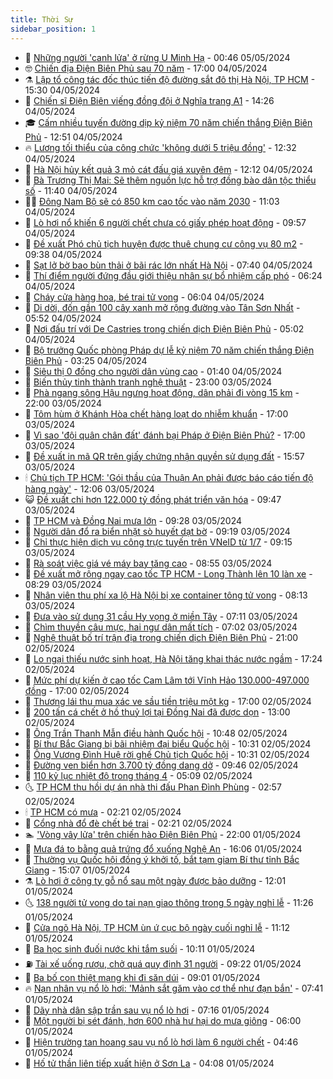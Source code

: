 ```yaml
---
title: Thời Sự
sidebar_position: 1
---
```


<!-- vnexpress-thoi-su:START -->
- 🦒 [Những người &#39;canh lửa&#39; ở rừng U Minh Hạ](https://vnexpress.net/nguoi-giu-rung-u-minh-ha-4733499.html) - 00:46 05/05/2024
- 🤓 [Chiến địa Điện Biên Phủ sau 70 năm](https://vnexpress.net/chien-dia-dien-bien-phu-sau-70-nam-4736615.html) - 17:00 04/05/2024
- ⚗️ [Lập tổ công tác đốc thúc tiến độ đường sắt đô thị Hà Nội, TP HCM](https://vnexpress.net/lap-to-cong-tac-doc-thuc-tien-do-duong-sat-do-thi-ha-noi-tp-hcm-4742102.html) - 15:30 04/05/2024
- 🌊 [Chiến sĩ Điện Biên viếng đồng đội ở Nghĩa trang A1](https://vnexpress.net/chien-si-dien-bien-vieng-dong-doi-o-nghia-trang-a1-4742082.html) - 14:26 04/05/2024
- 🎓 [Cấm nhiều tuyến đường dịp kỷ niệm 70 năm chiến thắng Điện Biên Phủ](https://vnexpress.net/cam-nhieu-tuyen-duong-dip-ky-niem-70-nam-chien-thang-dien-bien-phu-4742084.html) - 12:51 04/05/2024
- 🔥 [Lương tối thiểu của công chức &#39;không dưới 5 triệu đồng&#39;](https://vnexpress.net/luong-toi-thieu-cua-cong-chuc-khong-duoi-5-trieu-dong-4742047.html) - 12:32 04/05/2024
- 🦏 [Hà Nội hủy kết quả 3 mỏ cát đấu giá xuyên đêm](https://vnexpress.net/ha-noi-huy-ket-qua-3-mo-cat-dau-gia-xuyen-dem-4742071.html) - 12:12 04/05/2024
- 👺 [Bà Trương Thị Mai: Sẽ thêm nguồn lực hỗ trợ đồng bào dân tộc thiểu số](https://vnexpress.net/ba-truong-thi-mai-se-them-nguon-luc-ho-tro-dong-bao-dan-toc-thieu-so-4742074.html) - 11:40 04/05/2024
- 🧑‍🏫 [Đông Nam Bộ sẽ có 850 km cao tốc vào năm 2030](https://vnexpress.net/dong-nam-bo-se-co-850-km-cao-toc-vao-nam-2030-4742067.html) - 11:03 04/05/2024
- 🚦 [Lò hơi nổ khiến 6 người chết chưa có giấy phép hoạt động](https://vnexpress.net/lo-hoi-no-khien-6-nguoi-chet-chua-co-giay-phep-hoat-dong-4742038.html) - 09:57 04/05/2024
- 🎉 [Đề xuất Phó chủ tịch huyện được thuê chung cư công vụ 80 m2](https://vnexpress.net/de-xuat-pho-chu-tich-huyen-duoc-thue-chung-cu-cong-vu-80-m2-4741772.html) - 09:38 04/05/2024
- 🦒 [Sạt lở bờ bao bùn thải ở bãi rác lớn nhất Hà Nội](https://vnexpress.net/sat-lo-bo-bao-bun-thai-o-bai-rac-lon-nhat-ha-noi-4741992.html) - 07:40 04/05/2024
- 🤗 [Thí điểm người đứng đầu giới thiệu nhân sự bổ nhiệm cấp phó](https://vnexpress.net/thi-diem-nguoi-dung-dau-gioi-thieu-nhan-su-bo-nhiem-cap-pho-4741976.html) - 06:24 04/05/2024
- 💼 [Cháy cửa hàng hoa, bé trai tử vong](https://vnexpress.net/chay-cua-hang-hoa-be-trai-tu-vong-4741948.html) - 06:04 04/05/2024
- 🤩 [Di dời, đốn gần 100 cây xanh mở rộng đường vào Tân Sơn Nhất](https://vnexpress.net/di-doi-don-gan-100-cay-xanh-mo-rong-duong-vao-tan-son-nhat-4741979.html) - 05:52 04/05/2024
- 🤡 [Nơi đấu trí với De Castries trong chiến dịch Điện Biên Phủ](https://vnexpress.net/noi-dau-tri-voi-de-castries-trong-chien-dich-dien-bien-phu-4736329.html) - 05:02 04/05/2024
- 💯 [Bộ trưởng Quốc phòng Pháp dự lễ kỷ niệm 70 năm chiến thắng Điện Biên Phủ](https://vnexpress.net/bo-truong-quoc-phong-phap-du-le-ky-niem-70-nam-chien-thang-dien-bien-phu-4741889.html) - 03:25 04/05/2024
- 👺 [Siêu thị 0 đồng cho người dân vùng cao](https://vnexpress.net/sieu-thi-0-dong-cho-nguoi-dan-vung-cao-4741782.html) - 01:40 04/05/2024
- 🌮 [Biến thủy tinh thành tranh nghệ thuật](https://vnexpress.net/bien-thuy-tinh-thanh-tranh-nghe-thuat-4741741.html) - 23:00 03/05/2024
- 🥸 [Phà ngang sông Hậu ngưng hoạt động, dân phải đi vòng 15 km](https://vnexpress.net/pha-ngang-song-hau-ngung-hoat-dong-dan-phai-di-vong-15-km-4741634.html) - 22:00 03/05/2024
- 🐻 [Tôm hùm ở Khánh Hòa chết hàng loạt do nhiễm khuẩn](https://vnexpress.net/tom-hum-o-khanh-hoa-chet-hang-loat-do-nhiem-khuan-4741760.html) - 17:00 03/05/2024
- 👀 [Vì sao &#39;đội quân chân đất&#39; đánh bại Pháp ở Điện Biên Phủ?](https://vnexpress.net/vi-sao-doi-quan-chan-dat-danh-bai-phap-o-dien-bien-phu-4730385.html) - 17:00 03/05/2024
- 🤔 [Đề xuất in mã QR trên giấy chứng nhận quyền sử dụng đất](https://vnexpress.net/de-xuat-in-ma-qr-tren-giay-chung-nhan-quyen-su-dung-dat-4741781.html) - 15:57 03/05/2024
- 🕯 [Chủ tịch TP HCM: &#39;Gói thầu của Thuận An phải được báo cáo tiến độ hàng ngày&#39;](https://vnexpress.net/chu-tich-tp-hcm-goi-thau-cua-thuan-an-phai-duoc-bao-cao-tien-do-hang-ngay-4741747.html) - 12:06 03/05/2024
- 😺 [Đề xuất chi hơn 122.000 tỷ đồng phát triển văn hóa](https://vnexpress.net/de-xuat-chi-hon-122-000-ty-dong-phat-trien-van-hoa-4741569.html) - 09:47 03/05/2024
- 🦆 [TP HCM và Đồng Nai mưa lớn](https://vnexpress.net/tp-hcm-va-dong-nai-mua-lon-4741694.html) - 09:28 03/05/2024
- 🧰 [Người dân đổ ra biển nhặt sò huyết dạt bờ](https://vnexpress.net/nguoi-dan-do-ra-bien-nhat-so-huyet-dat-bo-4741664.html) - 09:19 03/05/2024
- 🦍 [Chỉ thực hiện dịch vụ công trực tuyến trên VNeID từ 1/7](https://vnexpress.net/chi-thuc-hien-dich-vu-cong-truc-tuyen-tren-vneid-tu-1-7-4741599.html) - 09:15 03/05/2024
- 🧰 [Rà soát việc giá vé máy bay tăng cao](https://vnexpress.net/ra-soat-viec-gia-ve-may-bay-tang-cao-4741627.html) - 08:55 03/05/2024
- 💃 [Đề xuất mở rộng ngay cao tốc TP HCM - Long Thành lên 10 làn xe](https://vnexpress.net/de-xuat-mo-rong-ngay-cao-toc-tp-hcm-long-thanh-len-10-lan-xe-4741577.html) - 08:29 03/05/2024
- 🧰 [Nhân viên thu phí xa lộ Hà Nội bị xe container tông tử vong](https://vnexpress.net/nhan-vien-thu-phi-xa-lo-ha-noi-bi-xe-container-tong-tu-vong-4741626.html) - 08:13 03/05/2024
- 🚀 [Đưa vào sử dụng 31 cầu Hy vọng ở miền Tây](https://vnexpress.net/dua-vao-su-dung-31-cau-hy-vong-o-mien-tay-4741572.html) - 07:11 03/05/2024
- 🎊 [Chìm thuyền câu mực, hai ngư dân mất tích](https://vnexpress.net/chim-thuyen-cau-muc-hai-ngu-dan-mat-tich-4741551.html) - 07:02 03/05/2024
- 🤭 [Nghệ thuật bố trí trận địa trong chiến dịch Điện Biên Phủ](https://vnexpress.net/nghe-thuat-bo-tri-tran-dia-trong-chien-dich-dien-bien-phu-4737778.html) - 21:00 02/05/2024
- 🤗 [Lo ngại thiếu nước sinh hoạt, Hà Nội tăng khai thác nước ngầm](https://vnexpress.net/lo-ngai-thieu-nuoc-sinh-hoat-ha-noi-tang-khai-thac-nuoc-ngam-4741332.html) - 17:24 02/05/2024
- 🌈 [Mức phí dự kiến ở cao tốc Cam Lâm tới Vĩnh Hảo 130.000-497.000 đồng](https://vnexpress.net/muc-phi-du-kien-o-cao-toc-cam-lam-toi-vinh-hao-130-000-497-000-dong-4741331.html) - 17:00 02/05/2024
- 🦣 [Thương lái thu mua xác ve sầu tiền triệu một kg](https://vnexpress.net/thuong-lai-thu-mua-xac-ve-sau-tien-trieu-mot-kg-4738501.html) - 17:00 02/05/2024
- 🎡 [200 tấn cá chết ở hồ thuỷ lợi tại Đồng Nai đã được dọn](https://vnexpress.net/200-tan-ca-chet-o-ho-thuy-loi-tai-dong-nai-da-duoc-don-4741312.html) - 13:00 02/05/2024
- 🦏 [Ông Trần Thanh Mẫn điều hành Quốc hội](https://vnexpress.net/ong-tran-thanh-man-dieu-hanh-quoc-hoi-4741272.html) - 10:48 02/05/2024
- 🎊 [Bí thư Bắc Giang bị bãi nhiệm đại biểu Quốc hội](https://vnexpress.net/bi-thu-bac-giang-bi-bai-nhiem-dai-bieu-quoc-hoi-4741078.html) - 10:31 02/05/2024
- 🫶 [Ông Vương Đình Huệ rời ghế Chủ tịch Quốc hội](https://vnexpress.net/ong-vuong-dinh-hue-roi-ghe-chu-tich-quoc-hoi-4740779.html) - 10:31 02/05/2024
- 🤔 [Đường ven biển hơn 3.700 tỷ đồng dang dở](https://vnexpress.net/duong-ven-bien-hon-3-700-ty-dong-dang-do-4741101.html) - 09:46 02/05/2024
- 🤠 [110 kỷ lục nhiệt độ trong tháng 4](https://vnexpress.net/110-ky-luc-nhiet-do-trong-thang-4-4741022.html) - 05:09 02/05/2024
- 🌜 [TP HCM thu hồi dự án nhà thi đấu Phan Đình Phùng](https://vnexpress.net/tp-hcm-thu-hoi-du-an-nha-thi-dau-phan-dinh-phung-4740981.html) - 02:57 02/05/2024
- 🕯 [TP HCM có mưa](https://vnexpress.net/tp-hcm-co-mua-4740928.html) - 02:21 02/05/2024
- 🤔 [Cổng nhà đổ đè chết bé trai](https://vnexpress.net/cong-nha-do-de-chet-be-trai-4740939.html) - 02:21 02/05/2024
- 🏊 [&#39;Vòng vây lửa&#39; trên chiến hào Điện Biên Phủ](https://vnexpress.net/vong-vay-lua-tren-chien-hao-dien-bien-phu-4738667.html) - 22:00 01/05/2024
- 🌮 [Mưa đá to bằng quả trứng đổ xuống Nghệ An](https://vnexpress.net/mua-da-to-bang-qua-trung-do-xuong-nghe-an-4740814.html) - 16:06 01/05/2024
- 🫣 [Thường vụ Quốc hội đồng ý khởi tố, bắt tạm giam Bí thư tỉnh Bắc Giang](https://vnexpress.net/thuong-vu-quoc-hoi-dong-y-khoi-to-bat-tam-giam-bi-thu-tinh-bac-giang-4740820.html) - 15:07 01/05/2024
- ⚗️ [Lò hơi ở công ty gỗ nổ sau một ngày được bảo dưỡng](https://vnexpress.net/lo-hoi-o-cong-ty-go-no-sau-mot-ngay-duoc-bao-duong-4740797.html) - 12:01 01/05/2024
- 🌜 [138 người tử vong do tai nạn giao thông trong 5 ngày nghỉ lễ](https://vnexpress.net/138-nguoi-tu-vong-do-tai-nan-giao-thong-trong-5-ngay-nghi-le-4740778.html) - 11:26 01/05/2024
- 🌁 [Cửa ngõ Hà Nội, TP HCM ùn ứ cục bộ ngày cuối nghỉ lễ](https://vnexpress.net/cua-ngo-ha-noi-tp-hcm-un-u-cuc-bo-ngay-cuoi-nghi-le-4740755.html) - 11:12 01/05/2024
- 🐲 [Ba học sinh đuối nước khi tắm suối](https://vnexpress.net/ba-hoc-sinh-duoi-nuoc-khi-tam-suoi-4740773.html) - 10:11 01/05/2024
- ⛽️ [Tài xế uống rượu, chở quá quy định 31 người](https://vnexpress.net/tai-xe-uong-ruou-cho-qua-quy-dinh-31-nguoi-4740757.html) - 09:22 01/05/2024
- 🗽 [Ba bố con thiệt mạng khi đi săn dúi](https://vnexpress.net/ba-bo-con-thiet-mang-khi-di-san-dui-4740761.html) - 09:01 01/05/2024
- 🔥 [Nạn nhân vụ nổ lò hơi: &#39;Mảnh sắt găm vào cơ thể như đạn bắn&#39;](https://vnexpress.net/nan-nhan-suc-ep-no-lo-hoi-nhu-dan-ban-4740732.html) - 07:41 01/05/2024
- 💯 [Dãy nhà dân sập trần sau vụ nổ lò hơi](https://vnexpress.net/day-nha-dan-sap-tran-sau-vu-no-lo-hoi-4740725.html) - 07:16 01/05/2024
- 🦆 [Một người bị sét đánh, hơn 600 nhà hư hại do mưa giông](https://vnexpress.net/mot-nguoi-bi-set-danh-hon-600-nha-hu-hai-do-mua-giong-4740706.html) - 06:00 01/05/2024
- 🫣 [Hiện trường tan hoang sau vụ nổ lò hơi làm 6 người chết](https://vnexpress.net/hien-truong-tan-hoang-sau-vu-no-lo-hoi-lam-6-nguoi-chet-4740704.html) - 04:46 01/05/2024
- 🤡 [Hố tử thần liên tiếp xuất hiện ở Sơn La](https://vnexpress.net/ho-tu-than-lien-tiep-xuat-hien-o-son-la-4740690.html) - 04:08 01/05/2024<!-- vnexpress-thoi-su:END -->